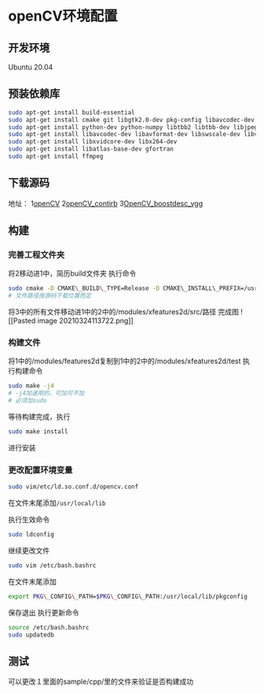 # openCV环境配置
## 开发环境
Ubuntu 20.04
## 预装依赖库
~~~bash
sudo apt-get install build-essential  
sudo apt-get install cmake git libgtk2.0-dev pkg-config libavcodec-dev libavformat-dev libswscale-dev  
sudo apt-get install python-dev python-numpy libtbb2 libtbb-dev libjpeg-dev libpng-dev libtiff-dev libjasper-dev libdc1394-22-dev  
sudo apt-get install libavcodec-dev libavformat-dev libswscale-dev libv4l-dev liblapacke-dev  
sudo apt-get install libxvidcore-dev libx264-dev  
sudo apt-get install libatlas-base-dev gfortran  
sudo apt-get install ffmpeg
~~~

## 下载源码
地址：
1[openCV](https://github.com/opencv/opencv/releases)
2[openCV_contirb](https://github.com/opencv/opencv_contrib/releases)
3[OpenCV\_boostdesc\_vgg](https://gitee.com/shao_disheng/opencv-related-code-files/tree/master/OpenCV_boostdesc_vgg)
## 构建
### 完善工程文件夹
将2移动进1中，简历build文件夹
执行命令
~~~bash
sudo cmake -D CMAKE\_BUILD\_TYPE=Release -D CMAKE\_INSTALL\_PREFIX=/usr/local -D OPENCV\_EXTRA\_MODULES\_PATH=/home/omega-lee/opencv-4.2.0/opencv\_contrib-4.2.0/modules/ ..
# 文件路径按源码下载位置而定
~~~
将3中的所有文件移动进1中的2中的/modules/xfeatures2d/src/路径
完成图
![[Pasted image 20210324113722.png]]
### 构建文件
将1中的/modules/features2d复制到1中的2中的/modules/xfeatures2d/test
执行构建命令
~~~bash
sudo make -j4
# -j4加速用的，可加可不加
# 必须加sudo
~~~
等待构建完成，执行
~~~bash
sudo make install
~~~
进行安装

### 更改配置环境变量
~~~bash
sudo vim/etc/ld.so.conf.d/opencv.conf
~~~
在文件末尾添加`/usr/local/lib`

执行生效命令
~~~bash
sudo ldconfig
~~~
继续更改文件
~~~bash
sudo vim /etc/bash.bashrc
~~~
在文件末尾添加
~~~bash
export PKG\_CONFIG\_PATH=$PKG\_CONFIG\_PATH:/usr/local/lib/pkgconfig
~~~
保存退出
执行更新命令
~~~bash
source /etc/bash.bashrc  
sudo updatedb
~~~

## 测试
可以更改１里面的sample/cpp/里的文件来验证是否构建成功
